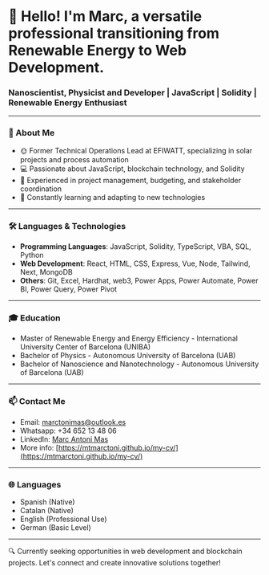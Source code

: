 # 👋 Hello! I'm Marc, a versatile professional transitioning from Renewable Energy to Web Development.

### Nanoscientist, Physicist and Developer | JavaScript | Solidity | Renewable Energy Enthusiast
---

### 🚀 About Me

- 🌞 Former Technical Operations Lead at EFIWATT, specializing in solar projects and process automation
- 💻 Passionate about JavaScript, blockchain technology, and Solidity
- 🔧 Experienced in project management, budgeting, and stakeholder coordination
- 🌱 Constantly learning and adapting to new technologies

---

### 🛠️ Languages & Technologies
- **Programming Languages**: JavaScript, Solidity, TypeScript, VBA, SQL, Python
- **Web Development**: React, HTML, CSS, Express, Vue, Node, Tailwind, Next, MongoDB
- **Others**: Git, Excel, Hardhat, web3, Power Apps, Power Automate, Power BI, Power Query, Power Pivot

<!--
---
### 🔧 Projects
- **[Example Project](https://github.com/yourprojectlink)** - Brief description of the project and technologies used.

---

### 🔧 Experience
- **Director of Solar Engineering and Innovation** at EFIWATT (01.2022-11.2024)
- **Renewable Energy Project Manager** at EFIWATT (02.2021-01.2024)
- **Entrepreneur and Autodidact** (2019-2021)

-->
---

### 🎓 Education
- Master of Renewable Energy and Energy Efficiency - International University Center of Barcelona (UNIBA)
- Bachelor of Physics - Autonomous University of Barcelona (UAB)
- Bachelor of Nanoscience and Nanotechnology - Autonomous University of Barcelona (UAB)

---

### 📫 Contact Me
- Email: [marctonimas@outlook.es](mailto:marctonimas@outlook.es)
- Whatsapp: +34 652 13 48 06
- LinkedIn: [Marc Antoni Mas](https://mtmarctoni.github.io/my-cv/)
- More info: [https://mtmarctoni.github.io/my-cv/](https://mtmarctoni.github.io/my-cv/)

---

### 🌐 Languages
- Spanish (Native)
- Catalan (Native)
- English (Professional Use)
- German (Basic Level)

---

🔍 Currently seeking opportunities in web development and blockchain projects. Let's connect and create innovative solutions together!

<!--
**mtmarctoni/mtmarctoni** is a ✨ _special_ ✨ repository because its `README.md` (this file) appears on your GitHub profile.

Here are some ideas to get you started:

- 🔭 I’m currently working on ...
- 🌱 I’m currently learning ...
- 👯 I’m looking to collaborate on ...
- 🤔 I’m looking for help with ...
- 💬 Ask me about ...
- 📫 How to reach me: ...
- 😄 Pronouns: ...
- ⚡ Fun fact: ...
-->
